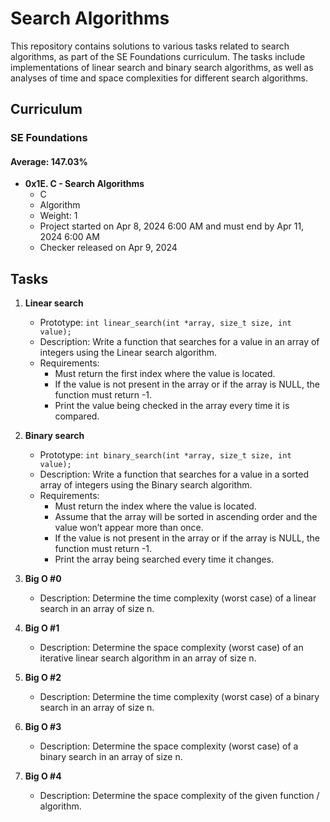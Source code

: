 # Search Algorithms

This repository contains solutions to various tasks related to search algorithms, as part of the SE Foundations curriculum. The tasks include implementations of linear search and binary search algorithms, as well as analyses of time and space complexities for different search algorithms.

## Curriculum

### SE Foundations

#### Average: 147.03%
- **0x1E. C - Search Algorithms**
  - C
  - Algorithm
  - Weight: 1
  - Project started on Apr 8, 2024 6:00 AM and must end by Apr 11, 2024 6:00 AM
  - Checker released on Apr 9, 2024

## Tasks

1. **Linear search**
   - Prototype: `int linear_search(int *array, size_t size, int value);`
   - Description: Write a function that searches for a value in an array of integers using the Linear search algorithm.
   - Requirements:
     - Must return the first index where the value is located.
     - If the value is not present in the array or if the array is NULL, the function must return -1.
     - Print the value being checked in the array every time it is compared.
   
2. **Binary search**
   - Prototype: `int binary_search(int *array, size_t size, int value);`
   - Description: Write a function that searches for a value in a sorted array of integers using the Binary search algorithm.
   - Requirements:
     - Must return the index where the value is located.
     - Assume that the array will be sorted in ascending order and the value won’t appear more than once.
     - If the value is not present in the array or if the array is NULL, the function must return -1.
     - Print the array being searched every time it changes.
   
3. **Big O #0**
   - Description: Determine the time complexity (worst case) of a linear search in an array of size n.
   
4. **Big O #1**
   - Description: Determine the space complexity (worst case) of an iterative linear search algorithm in an array of size n.
   
5. **Big O #2**
   - Description: Determine the time complexity (worst case) of a binary search in an array of size n.
   
6. **Big O #3**
   - Description: Determine the space complexity (worst case) of a binary search in an array of size n.
   
7. **Big O #4**
   - Description: Determine the space complexity of the given function / algorithm.

